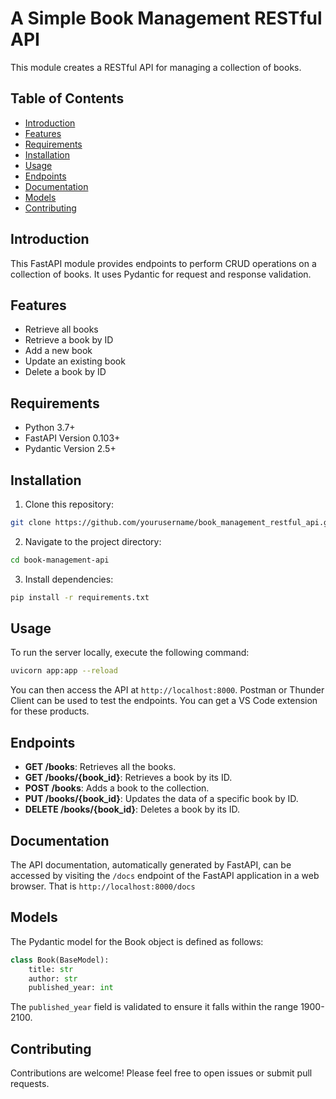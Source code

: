 # A Simple Book Management RESTful API

This module creates a RESTful API for managing a collection of books.

## Table of Contents
- [Introduction](#introduction)
- [Features](#features)
- [Requirements](#requirements)
- [Installation](#installation)
- [Usage](#usage)
- [Endpoints](#endpoints)
- [Documentation](#documentation)
- [Models](#models)
- [Contributing](#contributing)

## Introduction

This FastAPI module provides endpoints to perform CRUD operations on a collection of books. It uses Pydantic for request and response validation.

## Features

- Retrieve all books
- Retrieve a book by ID
- Add a new book
- Update an existing book
- Delete a book by ID

## Requirements

- Python 3.7+
- FastAPI Version 0.103+
- Pydantic Version 2.5+

## Installation

1. Clone this repository:

```bash
git clone https://github.com/yourusername/book_management_restful_api.git
```

2. Navigate to the project directory:

```bash
cd book-management-api
```

3. Install dependencies:

```bash
pip install -r requirements.txt
```

## Usage

To run the server locally, execute the following command:

```bash
uvicorn app:app --reload
```

You can then access the API at `http://localhost:8000`.
Postman or Thunder Client can be used to test the endpoints. You can get a VS Code extension for these products.

## Endpoints

- **GET /books**: Retrieves all the books.
- **GET /books/{book_id}**: Retrieves a book by its ID.
- **POST /books**: Adds a book to the collection.
- **PUT /books/{book_id}**: Updates the data of a specific book by ID.
- **DELETE /books/{book_id}**: Deletes a book by its ID.

## Documentation

The API documentation, automatically generated by FastAPI, can be accessed by visiting the `/docs` endpoint of the FastAPI application in a web browser.
That is `http://localhost:8000/docs`

## Models

The Pydantic model for the Book object is defined as follows:

```python
class Book(BaseModel):
    title: str
    author: str
    published_year: int
```

The `published_year` field is validated to ensure it falls within the range 1900-2100.

## Contributing

Contributions are welcome! Please feel free to open issues or submit pull requests.
